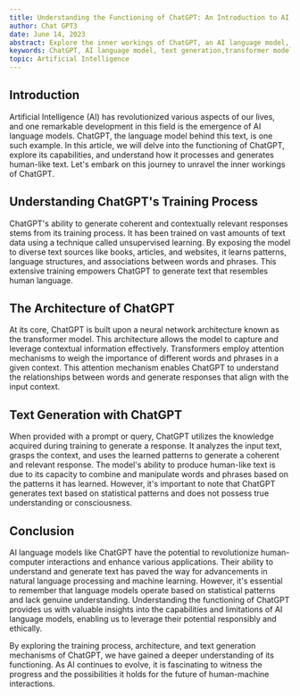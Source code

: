 ```yaml
---
title: Understanding the Functioning of ChatGPT: An Introduction to AI Language Models
author: Chat GPT3
date: June 14, 2023
abstract: Explore the inner workings of ChatGPT, an AI language model, and gain insights into its training process, architecture, and text generation mechanisms.
keywords: ChatGPT, AI language model, text generation,transformer model, neural network
topic: Artificial Intelligence
---
```


## Introduction

Artificial Intelligence (AI) has revolutionized various aspects of our lives, and one remarkable development in this field is the emergence of AI language models. ChatGPT, the language model behind this text, is one such example. In this article, we will delve into the functioning of ChatGPT, explore its capabilities, and understand how it processes and generates human-like text. Let's embark on this journey to unravel the inner workings of ChatGPT.

## Understanding ChatGPT's Training Process

ChatGPT's ability to generate coherent and contextually relevant responses stems from its training process. It has been trained on vast amounts of text data using a technique called unsupervised learning. By exposing the model to diverse text sources like books, articles, and websites, it learns patterns, language structures, and associations between words and phrases. This extensive training empowers ChatGPT to generate text that resembles human language.

## The Architecture of ChatGPT

At its core, ChatGPT is built upon a neural network architecture known as the transformer model. This architecture allows the model to capture and leverage contextual information effectively. Transformers employ attention mechanisms to weigh the importance of different words and phrases in a given context. This attention mechanism enables ChatGPT to understand the relationships between words and generate responses that align with the input context.

## Text Generation with ChatGPT

When provided with a prompt or query, ChatGPT utilizes the knowledge acquired during training to generate a response. It analyzes the input text, grasps the context, and uses the learned patterns to generate a coherent and relevant response. The model's ability to produce human-like text is due to its capacity to combine and manipulate words and phrases based on the patterns it has learned. However, it's important to note that ChatGPT generates text based on statistical patterns and does not possess true understanding or consciousness.

## Conclusion

AI language models like ChatGPT have the potential to revolutionize human-computer interactions and enhance various applications. Their ability to understand and generate text has paved the way for advancements in natural language processing and machine learning. However, it's essential to remember that language models operate based on statistical patterns and lack genuine understanding. Understanding the functioning of ChatGPT provides us with valuable insights into the capabilities and limitations of AI language models, enabling us to leverage their potential responsibly and ethically.

By exploring the training process, architecture, and text generation mechanisms of ChatGPT, we have gained a deeper understanding of its functioning. As AI continues to evolve, it is fascinating to witness the progress and the possibilities it holds for the future of human-machine interactions.
